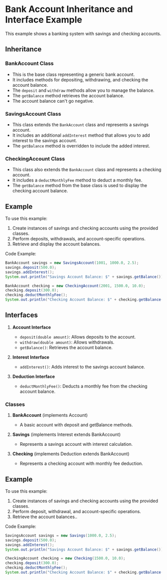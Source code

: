 # Bank Account Inheritance and Interface Example 
This example shows a banking system with savings and checking accounts.

## Inheritance

### BankAccount Class

- This is the base class representing a generic bank account.
- It includes methods for depositing, withdrawing, and checking the account balance.
- The `deposit` and `withdraw` methods allow you to manage the balance.
- The `getBalance` method retrieves the account balance.
- The account balance can't go negative.

### SavingsAccount Class

- This class extends the `BankAccount` class and represents a savings account.
- It includes an additional `addInterest` method that allows you to add interest to the savings account.
- The `getBalance` method is overridden to include the added interest.

### CheckingAccount Class

- This class also extends the `BankAccount` class and represents a checking account.
- It includes a `deductMonthlyFee` method to deduct a monthly fee.
- The `getBalance` method from the base class is used to display the checking account balance.

## Example

To use this example:

1. Create instances of savings and checking accounts using the provided classes.
2. Perform deposits, withdrawals, and account-specific operations.
3. Retrieve and display the account balances.

Code Example:

```java
BankAccount savings = new SavingsAccount(1001, 1000.0, 2.5);
savings.deposit(500.0);
savings.addInterest();
System.out.println("Savings Account Balance: $" + savings.getBalance());

BankAccount checking = new CheckingAccount(2001, 1500.0, 10.0);
checking.deposit(300.0);
checking.deductMonthlyFee();
System.out.println("Checking Account Balance: $" + checking.getBalance());
```

## Interfaces

1. **Account Interface**
    - `deposit(double amount)`: Allows deposits to the account.
    - `withdraw(double amount)`: Allows withdrawals.
    - `getBalance()`: Retrieves the account balance.

2. **Interest Interface**
    - `addInterest()`: Adds interest to the savings account balance.

3. **Deduction Interface**
    - `deductMonthlyFee()`: Deducts a monthly fee from the checking account balance.

### Classes

1. **BankAccount** (implements Account)
    - A basic account with deposit and getBalance methods.

2. **Savings** (implements Interest extends BankAccount)
    - Represents a savings account with interest calculation.

3. **Checking** (implements Deduction extends BankAccount)
    - Represents a checking account with monthly fee deduction.

## Example

To use this example:

1. Create instances of savings and checking accounts using the provided classes.
2. Perform deposit, withdrawal, and account-specific operations.
3. Retrieve the account balances..

Code Example:

```java
SavingsAccount savings = new Savings(1000.0, 2.5);
savings.deposit(500.0);
savings.addInterest();
System.out.println("Savings Account Balance: $" + savings.getBalance());

CheckingAccount checking = new Checking(1500.0, 10.0);
checking.deposit(300.0);
checking.deductMonthlyFee();
System.out.println("Checking Account Balance: $" + checking.getBalance());

